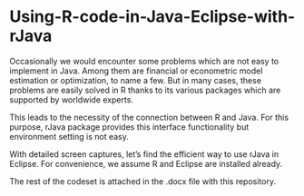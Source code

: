 # Using-R-code-in-Java-Eclipse-with-rJava

Occasionally we would encounter some problems which are not easy to implement in Java. Among them are financial or econometric model estimation or optimization, to name a few. But in many cases, these problems are easily solved in R thanks to its various packages which are supported by worldwide experts.

This leads to the necessity of the connection between R and Java. For this purpose, rJava package provides this interface functionality but environment setting is not easy. 

With detailed screen captures, let’s find the efficient way to use rJava in Eclipse. For convenience, we assume R and Eclipse are installed already.

The rest of the codeset is attached in the .docx file with this repository.
